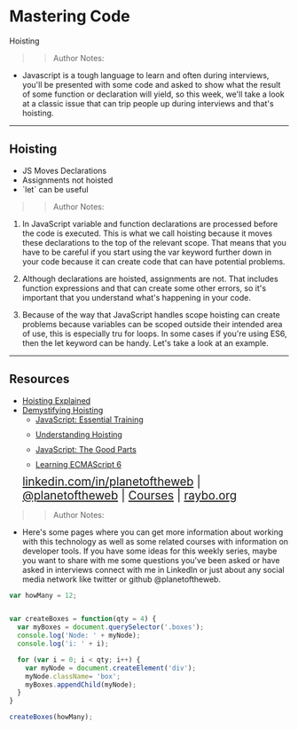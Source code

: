 <!-- .slide: data-state="title" -->

# Mastering Code
Hoisting

> >Author Notes:

- Javascript is a tough language to learn and often during interviews, you'll be presented with some code and asked to show what the result of some function or declaration will yield, so this week, we'll take a look at a classic issue that can trip people up during interviews and that's hoisting.

---

## Hoisting

<ul>
  <li class="fragment">JS Moves Declarations</li>
  <li class="fragment">Assignments not hoisted</li>
  <li class="fragment">`let` can be useful</li>
</ul>

> >Author Notes:

1. In JavaScript variable and function declarations are processed before the code is executed. This is what we call hoisting because it moves these declarations to the top of the relevant scope. That means that you have to be careful if you start using the var keyword further down in your code because it can create code that can have potential problems.

1. Although declarations are hoisted, assignments are not. That includes function expressions and that can create some other errors, so it's important that you understand what's happening in your code.

1. Because of the way that JavaScript handles scope hoisting can create problems because variables can be scoped outside their intended area of use, this is especially tru for loops. In some cases if you're using ES6, then the let keyword can be handy. Let's take a look at an example.

---

## Resources
<ul>
  <li><a href="https://www.kenneth-truyers.net/2013/04/20/javascript-hoisting-explained/">Hoisting Explained</a></li>
  <li><a href="https://www.sitepoint.com/demystifying-javascript-variable-scope-hoisting/">Demystifying Hoisting</a></li>
  <li style="list-style: none;">
    <ul>
      <li style="margin-bottom: 10px"><a href="https://www.linkedin.com/learning/javascript-essential-training-3">JavaScript: Essential Training</a></li>
      <li style="margin-bottom: 10px"><a href="https://www.linkedin.com/learning/javascript-functions/understanding-hoisting-and-variable-scope">Understanding Hoisting</a></li>
      <li style="margin-bottom: 10px"><a href="https://www.linkedin.com/learning/the-good-parts-of-javascript-and-the-web">JavaScript: The Good Parts</a></li>
      <li style="margin-bottom: 10px"><a href="https://www.linkedin.com/learning/learning-ecmascript-6/arrow-functions-and-the-this-scope">Learning ECMAScript 6</a></li>
    </ul>
  <li style="list-style: none; font-size: 1.3rem;"><a href="https://www.linkedin.com/in/planetoftheweb">linkedin.com/in/planetoftheweb</a> | <a href="https://www.twitter.com/planetoftheweb">@planetoftheweb</a> | <a href="https://www.linkedin.com/learning/instructors/ray-villalobos">Courses</a> | <a href="http://www.raybo.org">raybo.org</a></li>
</ul>

>> Author Notes:
- Here's some pages where you can get more information about working with this technology as well as some related courses with information on developer tools. If you have some ideas for this weekly series, maybe you want to share with me some questions you've been asked or have asked in interviews connect with me in LinkedIn or just about any social media network like twitter or github @planetoftheweb.

```script.js
var howMany = 12;


var createBoxes = function(qty = 4) {
  var myBoxes = document.querySelector('.boxes');  
  console.log('Node: ' + myNode);
  console.log('i: ' + i);

  for (var i = 0; i < qty; i++) {
    var myNode = document.createElement('div');
    myNode.className= 'box';
    myBoxes.appendChild(myNode);
  }
}

createBoxes(howMany);

```
